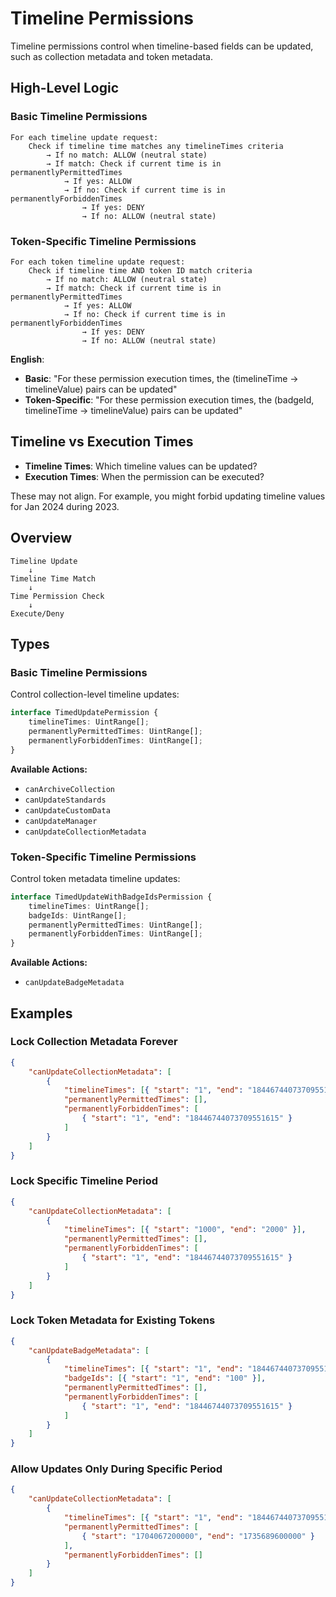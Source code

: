 # Timeline Permissions

Timeline permissions control when timeline-based fields can be updated, such as collection metadata and token metadata.

## High-Level Logic

### Basic Timeline Permissions

```
For each timeline update request:
    Check if timeline time matches any timelineTimes criteria
        → If no match: ALLOW (neutral state)
        → If match: Check if current time is in permanentlyPermittedTimes
            → If yes: ALLOW
            → If no: Check if current time is in permanentlyForbiddenTimes
                → If yes: DENY
                → If no: ALLOW (neutral state)
```

### Token-Specific Timeline Permissions

```
For each token timeline update request:
    Check if timeline time AND token ID match criteria
        → If no match: ALLOW (neutral state)
        → If match: Check if current time is in permanentlyPermittedTimes
            → If yes: ALLOW
            → If no: Check if current time is in permanentlyForbiddenTimes
                → If yes: DENY
                → If no: ALLOW (neutral state)
```

**English**:

-   **Basic**: "For these permission execution times, the (timelineTime -> timelineValue) pairs can be updated"
-   **Token-Specific**: "For these permission execution times, the (badgeId, timelineTime -> timelineValue) pairs can be updated"

## Timeline vs Execution Times

-   **Timeline Times**: Which timeline values can be updated?
-   **Execution Times**: When the permission can be executed?

These may not align. For example, you might forbid updating timeline values for Jan 2024 during 2023.

## Overview

```
Timeline Update
    ↓
Timeline Time Match
    ↓
Time Permission Check
    ↓
Execute/Deny
```

## Types

### Basic Timeline Permissions

Control collection-level timeline updates:

```typescript
interface TimedUpdatePermission {
    timelineTimes: UintRange[];
    permanentlyPermittedTimes: UintRange[];
    permanentlyForbiddenTimes: UintRange[];
}
```

**Available Actions:**

-   `canArchiveCollection`
-   `canUpdateStandards`
-   `canUpdateCustomData`
-   `canUpdateManager`
-   `canUpdateCollectionMetadata`

### Token-Specific Timeline Permissions

Control token metadata timeline updates:

```typescript
interface TimedUpdateWithBadgeIdsPermission {
    timelineTimes: UintRange[];
    badgeIds: UintRange[];
    permanentlyPermittedTimes: UintRange[];
    permanentlyForbiddenTimes: UintRange[];
}
```

**Available Actions:**

-   `canUpdateBadgeMetadata`

## Examples

### Lock Collection Metadata Forever

```json
{
    "canUpdateCollectionMetadata": [
        {
            "timelineTimes": [{ "start": "1", "end": "18446744073709551615" }],
            "permanentlyPermittedTimes": [],
            "permanentlyForbiddenTimes": [
                { "start": "1", "end": "18446744073709551615" }
            ]
        }
    ]
}
```

### Lock Specific Timeline Period

```json
{
    "canUpdateCollectionMetadata": [
        {
            "timelineTimes": [{ "start": "1000", "end": "2000" }],
            "permanentlyPermittedTimes": [],
            "permanentlyForbiddenTimes": [
                { "start": "1", "end": "18446744073709551615" }
            ]
        }
    ]
}
```

### Lock Token Metadata for Existing Tokens

```json
{
    "canUpdateBadgeMetadata": [
        {
            "timelineTimes": [{ "start": "1", "end": "18446744073709551615" }],
            "badgeIds": [{ "start": "1", "end": "100" }],
            "permanentlyPermittedTimes": [],
            "permanentlyForbiddenTimes": [
                { "start": "1", "end": "18446744073709551615" }
            ]
        }
    ]
}
```

### Allow Updates Only During Specific Period

```json
{
    "canUpdateCollectionMetadata": [
        {
            "timelineTimes": [{ "start": "1", "end": "18446744073709551615" }],
            "permanentlyPermittedTimes": [
                { "start": "1704067200000", "end": "1735689600000" }
            ],
            "permanentlyForbiddenTimes": []
        }
    ]
}
```
